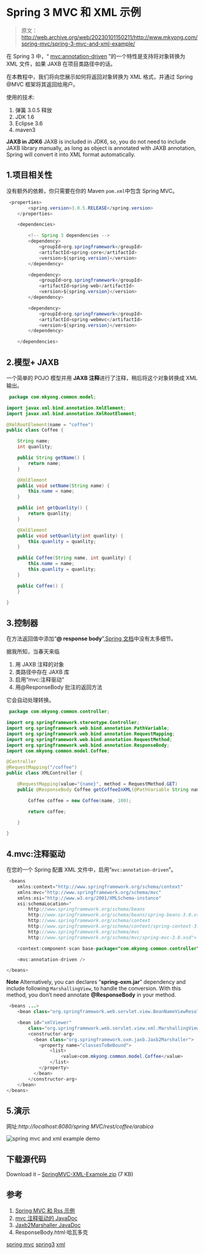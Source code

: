 # Spring 3 MVC 和 XML 示例

> 原文：<http://web.archive.org/web/20230101150211/http://www.mkyong.com/spring-mvc/spring-3-mvc-and-xml-example/>

在 Spring 3 中，“ [mvc:annotation-driven](http://web.archive.org/web/20190214225812/http://static.springsource.org/spring/docs/3.0.x/spring-framework-reference/html/mvc.html#mvc-annotation-driven) ”的一个特性是支持将对象转换为 XML 文件，如果 JAXB 在项目类路径中的话。

在本教程中，我们将向您展示如何将返回对象转换为 XML 格式，并通过 Spring @MVC 框架将其返回给用户。

使用的技术:

1.  弹簧 3.0.5 释放
2.  JDK 1.6
3.  Eclipse 3.6
4.  maven3

**JAXB in JDK6**
JAXB is included in JDK6, so, you do not need to include JAXB library manually, as long as object is annotated with JAXB annotation, Spring will convert it into XML format automatically.

## 1.项目相关性

没有额外的依赖，你只需要在你的 Maven `pom.xml`中包含 Spring MVC。

```java
 <properties>
		<spring.version>3.0.5.RELEASE</spring.version>
	</properties>

	<dependencies>

		<!-- Spring 3 dependencies -->
		<dependency>
			<groupId>org.springframework</groupId>
			<artifactId>spring-core</artifactId>
			<version>${spring.version}</version>
		</dependency>

		<dependency>
			<groupId>org.springframework</groupId>
			<artifactId>spring-web</artifactId>
			<version>${spring.version}</version>
		</dependency>

		<dependency>
			<groupId>org.springframework</groupId>
			<artifactId>spring-webmvc</artifactId>
			<version>${spring.version}</version>
		</dependency>

	</dependencies> 
```

 ## 2.模型+ JAXB

一个简单的 POJO 模型并用 **JAXB 注释**进行了注释，稍后将这个对象转换成 XML 输出。

```java
 package com.mkyong.common.model;

import javax.xml.bind.annotation.XmlElement;
import javax.xml.bind.annotation.XmlRootElement;

@XmlRootElement(name = "coffee")
public class Coffee {

	String name;
	int quanlity;

	public String getName() {
		return name;
	}

	@XmlElement
	public void setName(String name) {
		this.name = name;
	}

	public int getQuanlity() {
		return quanlity;
	}

	@XmlElement
	public void setQuanlity(int quanlity) {
		this.quanlity = quanlity;
	}

	public Coffee(String name, int quanlity) {
		this.name = name;
		this.quanlity = quanlity;
	}

	public Coffee() {
	}

} 
```

 ## 3.控制器

在方法返回值中添加“**@ response body**”,[Spring 文档](http://web.archive.org/web/20190214225812/http://static.springsource.org/spring/docs/3.0.x/javadoc-api/org/springframework/web/bind/annotation/ResponseBody.html)中没有太多细节。

据我所知，当春天来临

1.  用 JAXB 注释的对象
2.  类路径中存在 JAXB 库
3.  启用“mvc:注释驱动”
4.  用@ResponseBody 批注的返回方法

它会自动处理转换。

```java
 package com.mkyong.common.controller;

import org.springframework.stereotype.Controller;
import org.springframework.web.bind.annotation.PathVariable;
import org.springframework.web.bind.annotation.RequestMapping;
import org.springframework.web.bind.annotation.RequestMethod;
import org.springframework.web.bind.annotation.ResponseBody;
import com.mkyong.common.model.Coffee;

@Controller
@RequestMapping("/coffee")
public class XMLController {

	@RequestMapping(value="{name}", method = RequestMethod.GET)
	public @ResponseBody Coffee getCoffeeInXML(@PathVariable String name) {

		Coffee coffee = new Coffee(name, 100);

		return coffee;

	}

} 
```

## 4.mvc:注释驱动

在您的一个 Spring 配置 XML 文件中，启用“`mvc:annotation-driven`”。

```java
 <beans 
	xmlns:context="http://www.springframework.org/schema/context"
	xmlns:mvc="http://www.springframework.org/schema/mvc" 
	xmlns:xsi="http://www.w3.org/2001/XMLSchema-instance"
	xsi:schemaLocation="
        http://www.springframework.org/schema/beans     
        http://www.springframework.org/schema/beans/spring-beans-3.0.xsd
        http://www.springframework.org/schema/context 
        http://www.springframework.org/schema/context/spring-context-3.0.xsd
        http://www.springframework.org/schema/mvc
        http://www.springframework.org/schema/mvc/spring-mvc-3.0.xsd">

	<context:component-scan base-package="com.mkyong.common.controller" />

	<mvc:annotation-driven />

</beans> 
```

**Note**
Alternatively, you can declares “**spring-oxm.jar**” dependency and include following `MarshallingView`, to handle the conversion. With this method, you don’t need annotate **@ResponseBody** in your method.

```java
 <beans ...>
	<bean class="org.springframework.web.servlet.view.BeanNameViewResolver" />

	<bean id="xmlViewer" 
		class="org.springframework.web.servlet.view.xml.MarshallingView">
		<constructor-arg>
		  <bean class="org.springframework.oxm.jaxb.Jaxb2Marshaller">
			<property name="classesToBeBound">
				<list>
					<value>com.mkyong.common.model.Coffee</value>
				</list>
			</property>
		  </bean>
		</constructor-arg>
	</bean>
</beans> 
```

## 5.演示

网址:*http://localhost:8080/spring MVC/rest/coffee/arabica*

![spring mvc and xml example demo](img/897ebdce7b4bf2c9ba797ae3abc90b7a.png "spring-mvc-xml-demo")

## 下载源代码

Download it – [SpringMVC-XML-Example.zip](http://web.archive.org/web/20190214225812/http://www.mkyong.com/wp-content/uploads/2011/07/SpringMVC-XML-Example.zip) (7 KB)

## 参考

1.  [Spring MVC 和 Rss 示例](http://web.archive.org/web/20190214225812/http://www.mkyong.com/spring-mvc/spring-3-mvc-and-rss-feed-example/)
2.  [mvc 注释驱动的 JavaDoc](http://web.archive.org/web/20190214225812/http://static.springsource.org/spring/docs/3.0.x/spring-framework-reference/html/mvc.html#mvc-annotation-driven)
3.  [Jaxb2Marshaller JavaDoc](http://web.archive.org/web/20190214225812/http://static.springsource.org/spring-ws/sites/1.5/apidocs/org/springframework/oxm/jaxb/Jaxb2Marshaller.html)
4.  ResponseBody.html·哈瓦多克

[spring mvc](http://web.archive.org/web/20190214225812/http://www.mkyong.com/tag/spring-mvc/) [spring3](http://web.archive.org/web/20190214225812/http://www.mkyong.com/tag/spring3/) [xml](http://web.archive.org/web/20190214225812/http://www.mkyong.com/tag/xml/)







